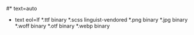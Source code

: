 #* text=auto
* text eol=lf 
*.ttf binary
*.scss linguist-vendored
*.png binary
*.jpg binary
*.woff binary
*.otf binary
*.webp binary